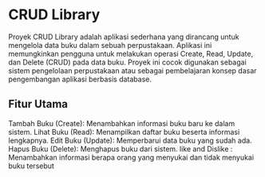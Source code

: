 # CRUD Library
Proyek CRUD Library adalah aplikasi sederhana yang dirancang untuk mengelola data buku dalam sebuah perpustakaan. 
Aplikasi ini memungkinkan pengguna untuk melakukan operasi Create, Read, Update, dan Delete (CRUD) pada data buku.
Proyek ini cocok digunakan sebagai sistem pengelolaan perpustakaan atau sebagai pembelajaran konsep dasar pengembangan aplikasi berbasis database.

## Fitur Utama
Tambah Buku (Create): Menambahkan informasi buku baru ke dalam sistem.
Lihat Buku (Read): Menampilkan daftar buku beserta informasi lengkapnya.
Edit Buku (Update): Memperbarui data buku yang sudah ada.
Hapus Buku (Delete): Menghapus buku dari sistem.
like and Dislike   : Menambahkan informasi berapa orang yang menyukai dan tidak menyukai buku tersebut

